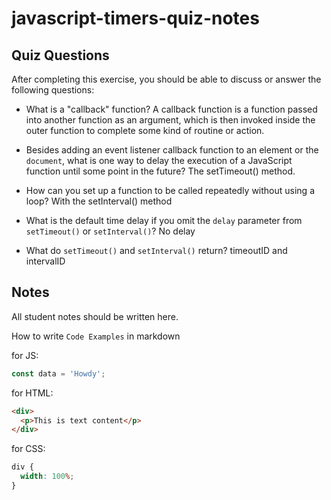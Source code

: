 # javascript-timers-quiz-notes

## Quiz Questions

After completing this exercise, you should be able to discuss or answer the following questions:

- What is a "callback" function?
  A callback function is a function passed into another function as an argument, which is then invoked inside the outer function to complete some kind of routine or action.

- Besides adding an event listener callback function to an element or the `document`, what is one way to delay the execution of a JavaScript function until some point in the future?
  The setTimeout() method.

- How can you set up a function to be called repeatedly without using a loop?
  With the setInterval() method

- What is the default time delay if you omit the `delay` parameter from `setTimeout()` or `setInterval()`?
  No delay

- What do `setTimeout()` and `setInterval()` return?
  timeoutID and intervalID

## Notes

All student notes should be written here.

How to write `Code Examples` in markdown

for JS:

```javascript
const data = 'Howdy';
```

for HTML:

```html
<div>
  <p>This is text content</p>
</div>
```

for CSS:

```css
div {
  width: 100%;
}
```
